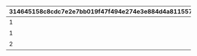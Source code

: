 |314645158c8cdc7e2e7bb019f47f494e274e3e884d4a811557cc1587a22d87c0|901804d1e2f3d39b6561aa420cbd52fc8885bffac45f8ae2d3fbcfac2ff352dd|200f292df17ebd3239dd9f9eba80342d8b67a5fe0fd8dd1aad858067e050804c|3e3a7cb676a4ce14f2f22d74490dd71b9a527f16287e4df933ca0449fba47fbe|a976cf4cd93f2c3a31b6d201618abf1dcd402a0807e0ecd411296b4f29cf9e1d|969d592e366f821ea0823d7a7d5cfe99ab9fd2cf85f8c772cd4ce682de202c32|
| --- | --- | --- | --- | --- | --- |
|1|10107009|初心者カテゴリ1|0||101|
|1|0|初心者カテゴリ2|101|メインストーリー第1部のミッション報酬を全て受け取ると解放。|102|
|2|0|復帰者カテゴリ1|0||201|